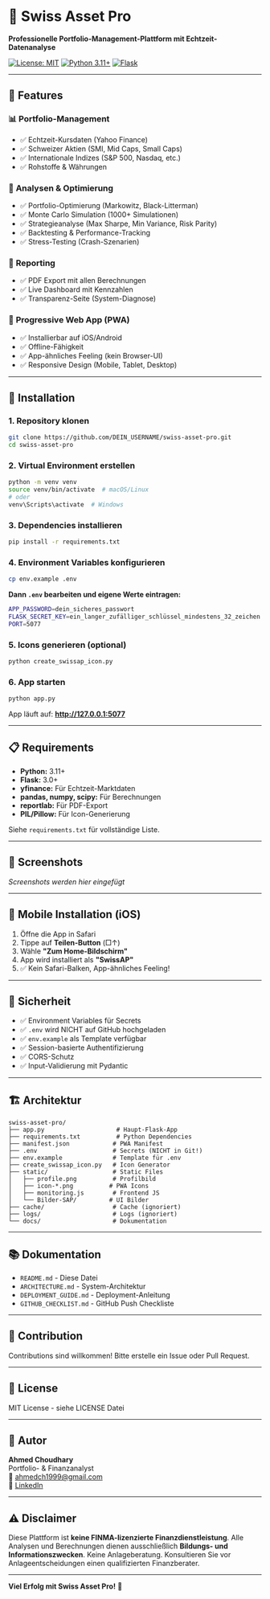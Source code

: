 # 🏦 Swiss Asset Pro

**Professionelle Portfolio-Management-Plattform mit Echtzeit-Datenanalyse**

[![License: MIT](https://img.shields.io/badge/License-MIT-yellow.svg)](https://opensource.org/licenses/MIT)
[![Python 3.11+](https://img.shields.io/badge/python-3.11+-blue.svg)](https://www.python.org/downloads/)
[![Flask](https://img.shields.io/badge/flask-3.0+-green.svg)](https://flask.palletsprojects.com/)

---

## 🌟 Features

### 📊 **Portfolio-Management**
- ✅ Echtzeit-Kursdaten (Yahoo Finance)
- ✅ Schweizer Aktien (SMI, Mid Caps, Small Caps)
- ✅ Internationale Indizes (S&P 500, Nasdaq, etc.)
- ✅ Rohstoffe & Währungen

### 🎯 **Analysen & Optimierung**
- ✅ Portfolio-Optimierung (Markowitz, Black-Litterman)
- ✅ Monte Carlo Simulation (1000+ Simulationen)
- ✅ Strategieanalyse (Max Sharpe, Min Variance, Risk Parity)
- ✅ Backtesting & Performance-Tracking
- ✅ Stress-Testing (Crash-Szenarien)

### 📄 **Reporting**
- ✅ PDF Export mit allen Berechnungen
- ✅ Live Dashboard mit Kennzahlen
- ✅ Transparenz-Seite (System-Diagnose)

### 📱 **Progressive Web App (PWA)**
- ✅ Installierbar auf iOS/Android
- ✅ Offline-Fähigkeit
- ✅ App-ähnliches Feeling (kein Browser-UI)
- ✅ Responsive Design (Mobile, Tablet, Desktop)

---

## 🚀 Installation

### **1. Repository klonen**
```bash
git clone https://github.com/DEIN_USERNAME/swiss-asset-pro.git
cd swiss-asset-pro
```

### **2. Virtual Environment erstellen**
```bash
python -m venv venv
source venv/bin/activate  # macOS/Linux
# oder
venv\Scripts\activate  # Windows
```

### **3. Dependencies installieren**
```bash
pip install -r requirements.txt
```

### **4. Environment Variables konfigurieren**
```bash
cp env.example .env
```

**Dann `.env` bearbeiten und eigene Werte eintragen:**
```bash
APP_PASSWORD=dein_sicheres_passwort
FLASK_SECRET_KEY=ein_langer_zufälliger_schlüssel_mindestens_32_zeichen
PORT=5077
```

### **5. Icons generieren (optional)**
```bash
python create_swissap_icon.py
```

### **6. App starten**
```bash
python app.py
```

App läuft auf: **http://127.0.0.1:5077**

---

## 📋 Requirements

- **Python:** 3.11+
- **Flask:** 3.0+
- **yfinance:** Für Echtzeit-Marktdaten
- **pandas, numpy, scipy:** Für Berechnungen
- **reportlab:** Für PDF-Export
- **PIL/Pillow:** Für Icon-Generierung

Siehe `requirements.txt` für vollständige Liste.

---

## 🎨 Screenshots

*Screenshots werden hier eingefügt*

---

## 📱 Mobile Installation (iOS)

1. Öffne die App in Safari
2. Tippe auf **Teilen-Button** (□↑)
3. Wähle **"Zum Home-Bildschirm"**
4. App wird installiert als **"SwissAP"**
5. ✅ Kein Safari-Balken, App-ähnliches Feeling!

---

## 🔐 Sicherheit

- ✅ Environment Variables für Secrets
- ✅ `.env` wird NICHT auf GitHub hochgeladen
- ✅ `env.example` als Template verfügbar
- ✅ Session-basierte Authentifizierung
- ✅ CORS-Schutz
- ✅ Input-Validierung mit Pydantic

---

## 🏗️ Architektur

```
swiss-asset-pro/
├── app.py                    # Haupt-Flask-App
├── requirements.txt          # Python Dependencies
├── manifest.json            # PWA Manifest
├── .env                     # Secrets (NICHT in Git!)
├── env.example              # Template für .env
├── create_swissap_icon.py   # Icon Generator
├── static/                  # Static Files
│   ├── profile.png          # Profilbild
│   ├── icon-*.png          # PWA Icons
│   ├── monitoring.js        # Frontend JS
│   └── Bilder-SAP/         # UI Bilder
├── cache/                   # Cache (ignoriert)
├── logs/                    # Logs (ignoriert)
└── docs/                    # Dokumentation
```

---

## 📚 Dokumentation

- `README.md` - Diese Datei
- `ARCHITECTURE.md` - System-Architektur
- `DEPLOYMENT_GUIDE.md` - Deployment-Anleitung
- `GITHUB_CHECKLIST.md` - GitHub Push Checkliste

---

## 🤝 Contribution

Contributions sind willkommen! Bitte erstelle ein Issue oder Pull Request.

---

## 📄 License

MIT License - siehe LICENSE Datei

---

## 👤 Autor

**Ahmed Choudhary**  
Portfolio- & Finanzanalyst  
📧 ahmedch1999@gmail.com  
🔗 [LinkedIn](https://www.linkedin.com/in/ahmed-choudhary-3a61371b6)

---

## ⚠️ Disclaimer

Diese Plattform ist **keine FINMA-lizenzierte Finanzdienstleistung**. Alle Analysen und Berechnungen dienen ausschließlich **Bildungs- und Informationszwecken**. Keine Anlageberatung. Konsultieren Sie vor Anlageentscheidungen einen qualifizierten Finanzberater.

---

**Viel Erfolg mit Swiss Asset Pro!** 🚀


